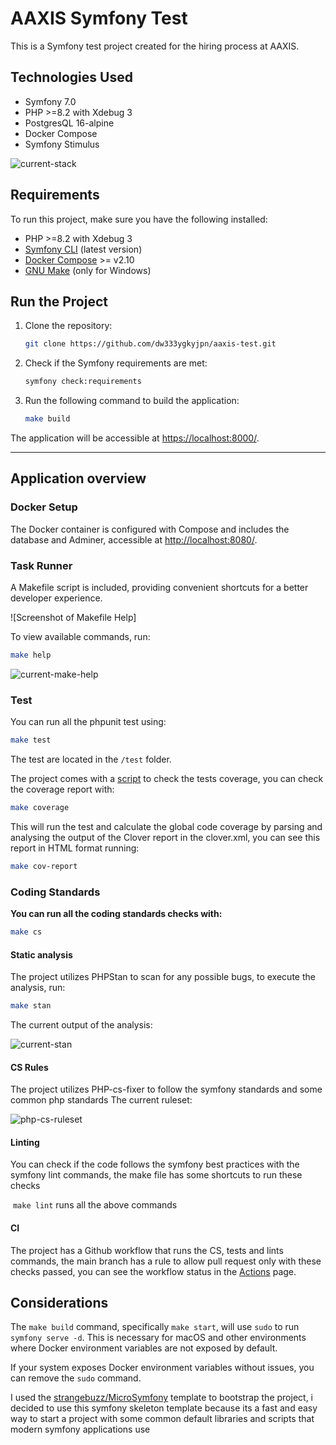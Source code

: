 # AAXIS Symfony Test

This is a Symfony test project created for the hiring process at AAXIS.

## Technologies Used

- Symfony 7.0
- PHP >=8.2 with Xdebug 3
- PostgresQL 16-alpine
- Docker Compose
- Symfony Stimulus

![current-stack]()

## Requirements

To run this project, make sure you have the following installed:

- PHP >=8.2 with Xdebug 3
- [Symfony CLI](https://symfony.com/download) (latest version)
- [Docker Compose](https://docs.docker.com/compose/install/) >= v2.10
- [GNU Make](https://gnuwin32.sourceforge.net/packages/make.htm) (only for Windows)

## Run the Project

1. Clone the repository:

    ```bash
    git clone https://github.com/dw333ygkyjpn/aaxis-test.git
    ```

2. Check if the Symfony requirements are met:

    ```bash
    symfony check:requirements
    ```

3. Run the following command to build the application:

    ```bash
    make build
    ```

The application will be accessible at [https://localhost:8000/](https://localhost:8000/).

---

## Application overview

### Docker Setup

The Docker container is configured with Compose and includes the database and Adminer, accessible at [http://localhost:8080/](http://localhost:8080/).

### Task Runner

A Makefile script is included, providing convenient shortcuts for a better developer experience.

![Screenshot of Makefile Help]

To view available commands, run:

```bash
make help
```
![current-make-help]()

### Test
You can run all the phpunit test using:

```bash
make test
```

The test are located in the `/test` folder.

The project comes with a [script](https://ocramius.github.io/blog/automated-code-coverage-check-for-github-pull-requests-with-travis/) to check the tests coverage, you can check the coverage report with:

```bash
make coverage
```

This will run the test and calculate the global code coverage by parsing and analysing the output of the Clover 
report in the clover.xml, you can see this report in HTML format running:

```bash
make cov-report
```

### Coding Standards
**You can run all the coding standards checks with:**
```bash
make cs
```

#### Static analysis
The project utilizes PHPStan to scan for any possible bugs, to execute the analysis, run:
```bash
make stan
```
The current output of the analysis:

![current-stan]()

#### CS Rules
The project utilizes PHP-cs-fixer to follow the symfony standards and some common php standards
The current ruleset:

![php-cs-ruleset]()

#### Linting
You can check if the code follows the symfony best practices with the symfony lint commands, the make file has some
shortcuts to run these checks

![]()
`make lint` runs all the above commands

#### CI
The project has a Github workflow that runs the CS, tests and lints commands, the main branch has a rule to allow 
pull request only with these checks passed, you can see the workflow status in the [Actions](https://github.com/dw333ygkyjpn/aaxis-test/actions) page.


## Considerations

The `make build` command, specifically `make start`, will use `sudo` to run `symfony serve -d`. This is necessary for macOS and other environments where Docker environment variables are not exposed by default.

If your system exposes Docker environment variables without issues, you can remove the `sudo` command.

I used the [strangebuzz/MicroSymfony](https://github.com/strangebuzz/MicroSymfony) template to bootstrap the project, 
i decided to use this symfony skeleton template because its a fast and easy way to start a project with some 
common default libraries and scripts that modern symfony applications use
